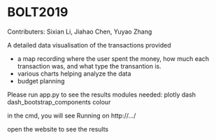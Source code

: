 # BOLT2019
Contributers: Sixian Li, Jiahao Chen, Yuyao Zhang

A detailed data visualisation of the transactions provided
  - a map recording where the user spent the money, how much each transaction was, and what type the transantion is.
  - various charts helping analyze the data
  - budget planning

Please run app.py to see the results
modules needed:
plotly
dash
dash_bootstrap_components
colour

in the cmd, you will see
Running on http://.../

open the website to see the results
